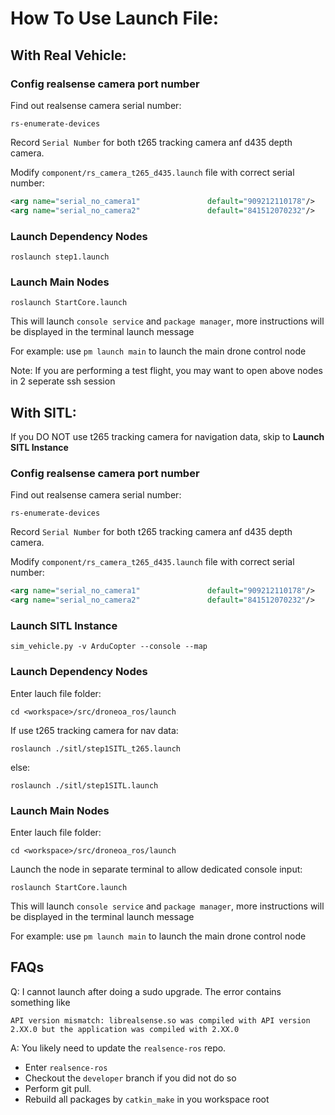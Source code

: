 # How To Use Launch File:

## With Real Vehicle:

### Config realsense camera port number
Find out realsense camera serial number:
```shell
rs-enumerate-devices
```
Record ``Serial Number`` for both t265 tracking camera anf d435 depth camera.

Modify ``component/rs_camera_t265_d435.launch`` file with correct serial number:
```xml
<arg name="serial_no_camera1"    			default="909212110178"/> 			<!-- Note: Replace with actual serial number -->
<arg name="serial_no_camera2"    			default="841512070232"/> 			<!-- Note: Replace with actual serial number -->
```
### Launch Dependency Nodes
```shell
roslaunch step1.launch
```
### Launch Main Nodes
```shell
roslaunch StartCore.launch
```
This will launch `console service` and `package manager`, more instructions will be displayed in the terminal launch message

For example: use `pm launch main` to launch the main drone control node

Note: If you are performing a test flight, you may want to open above nodes in 2 seperate ssh session


## With SITL:
If you DO NOT use t265 tracking camera for navigation data, skip to **Launch SITL Instance**

### Config realsense camera port number
Find out realsense camera serial number:
```shell
rs-enumerate-devices
```
Record ``Serial Number`` for both t265 tracking camera anf d435 depth camera.

Modify ``component/rs_camera_t265_d435.launch`` file with correct serial number:
```xml
<arg name="serial_no_camera1"    			default="909212110178"/> 			<!-- Note: Replace with actual serial number -->
<arg name="serial_no_camera2"    			default="841512070232"/> 			<!-- Note: Replace with actual serial number -->
```
### Launch SITL Instance
```shell
sim_vehicle.py -v ArduCopter --console --map
```
### Launch Dependency Nodes
Enter lauch file folder:
```shell
cd <workspace>/src/droneoa_ros/launch
```
If use t265 tracking camera for nav data:
```shell
roslaunch ./sitl/step1SITL_t265.launch
```
else:
```shell
roslaunch ./sitl/step1SITL.launch
```
### Launch Main Nodes
Enter lauch file folder:
```shell
cd <workspace>/src/droneoa_ros/launch
```
Launch the node in separate terminal to allow dedicated console input:
```shell
roslaunch StartCore.launch
```
This will launch `console service` and `package manager`, more instructions will be displayed in the terminal launch message

For example: use `pm launch main` to launch the main drone control node

## FAQs

Q: I cannot launch after doing a sudo upgrade. The error contains something like 
```shell
API version mismatch: librealsense.so was compiled with API version 2.XX.0 but the application was compiled with 2.XX.0
```
A: You likely need to update the ``realsence-ros`` repo.
* Enter ``realsence-ros``
* Checkout the ``developer`` branch if you did not do so
* Perform git pull.
* Rebuild all packages by ``catkin_make`` in you workspace root
